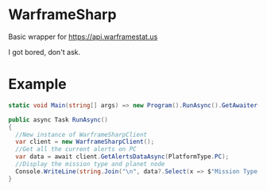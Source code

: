 # WarframeSharp
Basic wrapper for https://api.warframestat.us

I got bored, don't ask.

# Example

```cs
static void Main(string[] args) => new Program().RunAsync().GetAwaiter().GetResult();

public async Task RunAsync()
{
  //New instance of WarframeSharpClient
  var client = new WarframeSharpClient();
  //Get all the current alerts on PC
  var data = await client.GetAlertsDataAsync(PlatformType.PC);
  //Display the mission type and planet node
  Console.WriteLine(string.Join("\n", data?.Select(x => $"Mission Type: {x.Mission.Type} || Node: {x.Mission.Node}")));
}
```
